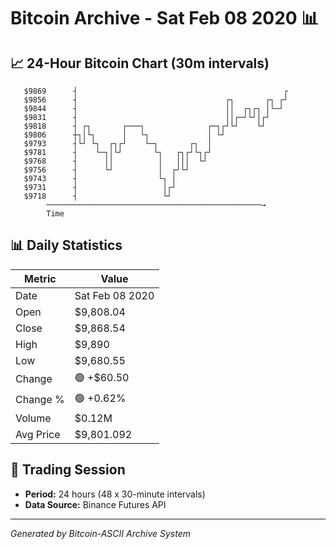 # Bitcoin Archive - Sat Feb 08 2020 📊

## 📈 24-Hour Bitcoin Chart (30m intervals)

```
   $9869      ┤                                              ┌ 
   $9856      ┤                                 ┌┐       ┌┐ ┌┘ 
   $9844      ┤                                 ││  ┌┐┌┐ │└─┘  
   $9831      ┤                                 ││┌─┘└┘│┌┘     
   $9818      ┤ ┌┐       ┌───┐              ┌─┐┌┘└┘    └┘      
   $9806      ┼┐│└┐      │   └┐             │ └┘               
   $9793      ┤└┘ └┐  ┌┐┌┘    └─┐       ┌┐  │                  
   $9781      ┤    └─┐│└┘       └┐   ┌┐┌┘└┐┌┘                  
   $9768      ┤      ││          │   │││  └┘                   
   $9756      ┤      └┘          │  ┌┘└┘                       
   $9743      ┤                  └┐ │                          
   $9731      ┤                   │┌┘                          
   $9718      ┤                   └┘                           
        ────────────────────────────────────────────────→
        Time
```

## 📊 Daily Statistics

| Metric | Value |
|--------|-------|
| Date | Sat Feb 08 2020 |
| Open | $9,808.04 |
| Close | $9,868.54 |
| High | $9,890 |
| Low | $9,680.55 |
| Change | 🟢 +$60.50 |
| Change % | 🟢 +0.62% |
| Volume | $0.12M |
| Avg Price | $9,801.092 |

## 📅 Trading Session

- **Period:** 24 hours (48 x 30-minute intervals)
- **Data Source:** Binance Futures API

---
*Generated by Bitcoin-ASCII Archive System*
